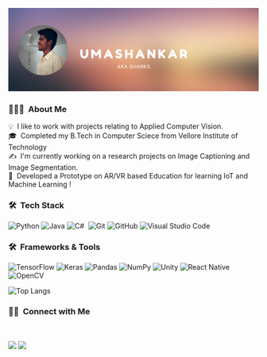<!-- ## 👋 &nbsp;Hey there! I'm Aditya -->

![Test Image 1](assets/UMASHANKAR.png)
### 👨🏻‍💻 &nbsp;About Me

💡 &nbsp;I like to work with projects relating to Applied Computer Vision.\
🎓 &nbsp;Completed my B.Tech in Computer Sciece from Vellore Institute of Technology\
✍️ &nbsp;I'm currently working on a research projects on Image Captioning and Image Segmentation.\
📄 &nbsp;Developed a Prototype on AR/VR based Education for learning IoT and Machine Learning !

### 🛠 &nbsp;Tech Stack

![Python](https://img.shields.io/badge/python-3670A0?style=for-the-badge&logo=python&logoColor=ffdd54)
![Java](https://img.shields.io/badge/java-%23ED8B00.svg?style=for-the-badge&logo=java&logoColor=white)
![C#](https://img.shields.io/badge/c%23-%23239120.svg?style=for-the-badge&logo=c-sharp&logoColor=white)&nbsp;
![Git](https://img.shields.io/badge/git-%23F05033.svg?style=for-the-badge&logo=git&logoColor=white)
![GitHub](https://img.shields.io/badge/github-%23121011.svg?style=for-the-badge&logo=github&logoColor=white)
![Visual Studio Code](https://img.shields.io/badge/Visual%20Studio%20Code-0078d7.svg?style=for-the-badge&logo=visual-studio-code&logoColor=white)

### 🛠 &nbsp;Frameworks & Tools

![TensorFlow](https://img.shields.io/badge/TensorFlow-%23FF6F00.svg?style=for-the-badge&logo=TensorFlow&logoColor=white)
![Keras](https://img.shields.io/badge/Keras-%23D00000.svg?style=for-the-badge&logo=Keras&logoColor=white)
![Pandas](https://img.shields.io/badge/pandas-%23150458.svg?style=for-the-badge&logo=pandas&logoColor=white)
![NumPy](https://img.shields.io/badge/numpy-%23013243.svg?style=for-the-badge&logo=numpy&logoColor=white)
![Unity](https://img.shields.io/badge/unity-%23000000.svg?style=for-the-badge&logo=unity&logoColor=white)
![React Native](https://img.shields.io/badge/react_native-%2320232a.svg?style=for-the-badge&logo=react&logoColor=%2361DAFB)
![OpenCV](https://img.shields.io/badge/opencv-%23white.svg?style=for-the-badge&logo=opencv&logoColor=white)

![Top Langs](https://github-readme-stats.vercel.app/api/top-langs/?username=Shanks0465&layout=compact)

### 🤝🏻 &nbsp;Connect with Me
<br></br>
<a href="https://www.linkedin.com/in/shankar-kumar-74a228146/"><img src="https://img.shields.io/badge/-Shankar%20Kumar-0077B5?style=flat&logo=Linkedin&logoColor=white"/><a>
<a href="umashanks99@gmail.com"><img src="https://img.shields.io/badge/-umashanks99@gmail.com-D14836?style=flat&logo=Gmail&logoColor=white"/></a>
